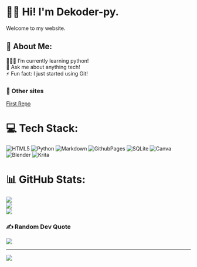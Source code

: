 # 👋🏻 Hi! I'm Dekoder-py. 
Welcome to my website.

## 💫 About Me:
👨🏻‍💻 I’m currently learning python!<br>💬 Ask me about anything tech!<br>⚡ Fun fact: I just started using Git!

### 🔗 Other sites
[First Repo](https://dekoder-py.github.io/first-repo/)

# 💻 Tech Stack:
![HTML5](https://img.shields.io/badge/html5-%23E34F26.svg?style=for-the-badge&logo=html5&logoColor=white) ![Python](https://img.shields.io/badge/python-3670A0?style=for-the-badge&logo=python&logoColor=ffdd54) ![Markdown](https://img.shields.io/badge/markdown-%23000000.svg?style=for-the-badge&logo=markdown&logoColor=white) ![GithubPages](https://img.shields.io/badge/github%20pages-121013?style=for-the-badge&logo=github&logoColor=white) ![SQLite](https://img.shields.io/badge/sqlite-%2307405e.svg?style=for-the-badge&logo=sqlite&logoColor=white) ![Canva](https://img.shields.io/badge/Canva-%2300C4CC.svg?style=for-the-badge&logo=Canva&logoColor=white) ![Blender](https://img.shields.io/badge/blender-%23F5792A.svg?style=for-the-badge&logo=blender&logoColor=white) ![Krita](https://img.shields.io/badge/Krita-203759?style=for-the-badge&logo=krita&logoColor=EEF37B)
# 📊 GitHub Stats:
![](https://github-readme-stats.vercel.app/api?username=Dekoder-py&theme=default&hide_border=false&include_all_commits=true&count_private=true)<br/>
![](https://github-readme-streak-stats.herokuapp.com/?user=Dekoder-py&theme=default&hide_border=false)<br/>
![](https://github-readme-stats.vercel.app/api/top-langs/?username=Dekoder-py&theme=default&hide_border=false&include_all_commits=true&count_private=true&layout=compact)

### ✍️ Random Dev Quote
![](https://quotes-github-readme.vercel.app/api?type=vertical&theme=light)

---
[![](https://visitcount.itsvg.in/api?id=Dekoder-py&icon=0&color=0)](https://visitcount.itsvg.in)

<!-- Proudly created with GPRM ( https://gprm.itsvg.in ) -->
